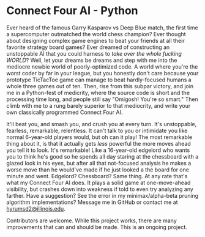 # Connect Four AI - Python

Ever heard of the famous Garry Kasparov vs Deep Blue match, the first time a supercomputer outmatched the world chess champion? Ever thought about designing complex game engines to beat your friends at all their favorite strategy board games? Ever dreamed of constructing an unstoppable AI that you could harness to *take over the whole fucking WORLD*? Well, let your dreams be dreams and step with me into the mediocre newbie world of poorly-optimized code. A world where you're the worst coder by far in your league, but you honestly don't care because your prototype TicTacToe game can manage to beat hardly-focused humans a whole three games out of ten. Then, rise from this subpar victory, and join me in a Python-fest of medicrity, where the source code is short and the processing time long, and people still say "Omigosh! You're so smart."
Then climb with me to a rung barely superior to that mediocrity, and write your own classically programmed Connect Four AI.

It'll beat you, and smash you, and crush you at every turn. It's unstoppable, fearless, remarkable, relentless. It can't talk to you or intimidate you like normal 6-year-old players would, but oh can it play! The most remarkable thing about it, is that it actually gets *less* powerful the more moves ahead you tell it to look. It's remarkable! Like a 16-year-old edgelord who wants you to think he's good so he spends all day staring at the chessboard with a glazed look in his eyes, but after all that not-focused analysis he makes a worse move than he would've made if he just looked a the board for one minute and went. Edgelord? Chessboard? Same thing. At any rate that's what my Connect Four AI does. It plays a solid game at one-move-ahead visibility, but crashes down into weakness if told to even try analyzing any farther. Have a suggestion? See the error in my minimax/alpha-beta pruning algorithm implementations? Message me in GitHub or contact me at hyrumsd2@illinois.edu.

Contributors are welcome. While this project works, there are many improvements that can and should be made. This is an ongoing project.

